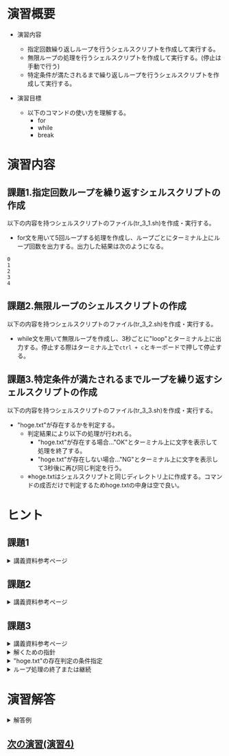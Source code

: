 # 演習概要
- 演習内容
  - 指定回数繰り返しループを行うシェルスクリプトを作成して実行する。
  - 無限ループの処理を行うシェルスクリプトを作成して実行する。(停止は手動で行う)
  - 特定条件が満たされるまで繰り返しループを行うシェルスクリプトを作成して実行する。

- 演習目標
  - 以下のコマンドの使い方を理解する。
    - for
    - while
    - break

# 演習内容

## 課題1.指定回数ループを繰り返すシェルスクリプトの作成 
以下の内容を持つシェルスクリプトのファイル(tr_3_1.sh)を作成・実行する。
  - for文を用いて5回ループする処理を作成し、ループごとにターミナル上にループ回数を出力する。出力した結果は次のようになる。  

  ```
  0
  1
  2
  3
  4
  ```

## 課題2.無限ループのシェルスクリプトの作成
以下の内容を持つシェルスクリプトのファイル(tr_3_2.sh)を作成・実行する。
  - while文を用いて無限ループを作成し、3秒ごとに"loop"とターミナル上に出力する。停止する際はターミナル上で`ctrl + c`とキーボードで押して停止する。

## 課題3.特定条件が満たされるまでループを繰り返すシェルスクリプトの作成
以下の内容を持つシェルスクリプトのファイル(tr_3_3.sh)を作成・実行する。
 - "hoge.txt"が存在するかを判定する。
   - 判定結果により以下の処理が行われる。
     - "hoge.txt"が存在する場合…"OK"とターミナル上に文字を表示して処理を終了する。
     - "hoge.txt"が存在しない場合…"NG"とターミナル上に文字を表示して3秒後に再び同じ判定を行う。
   - ※hoge.txtはシェルスクリプトと同じディレクトリ上に作成する。コマンドの成否だけで判定するためhoge.txtの中身は空で良い。

# ヒント
## 課題1
<details><summary>講義資料参考ページ</summary><div>

- 繰り返しループの書き方
  - p84
</div></details>

## 課題2
<details><summary>講義資料参考ページ</summary><div>

- 繰り返しループの書き方
  - p85
</div></details>

## 課題3
<details><summary>講義資料参考ページ</summary><div>

- 条件指定
  - p82

- 繰り返しループの書き方
  - p85
</div></details>

<details><summary>解くための指針</summary><div>

- 演習2で行った内容と本演習の課題2で行った内容を組み合わせる。
- 新しい要素は次の２点
  - `hoge.txt`が存在するかの条件指定。
  - 条件が一致したときのループ処理の終了、または一致しないときのループ処理の継続。
</div></details>

<details><summary>"hoge.txt"の存在判定の条件指定</summary><div>

- ファイルの存在の判定には、講義資料p82の`-f ファイルパス`(ファイルが通常のファイルであれば真)を使用して以下のように記載する。

``` sh
FILE="hoge.txt"

[ -f $FILE ]
```

</div></details>

<details><summary>ループ処理の終了または継続</summary><div>

- 講義資料p85の記載を参照し、ループ処理の終了には`break`を使用する。

</div></details>

# 演習解答  

<details><summary>解答例</summary><div>

## 課題1.指定回数ループを繰り返すシェルスクリプトの作成　解答例  
シェルスクリプトファイル"tr_3_1.sh"をエディタから作成し、下記の内容を書き込む。  

``` sh
#!/bin/bash

for ((i=0; i<5; i++))
do
  echo $i
done
```

<details><summary>課題1のシェルスクリプトの内容解説</summary><div>

- `for  ((i=0; i<5; i++)) do 処理 done`
  - 繰り返しループ(講義資料p84を参照)
    - forの後で繰り返し回数を制御し、`do`と`done`の間に繰り返し行う処理の内容を記載する。
    - `((i=0; i<5; i++))`　… それぞれの数字及び記号は、`繰り返し変数の初期値；繰り返し終了条件; 繰り返し時の変数処理`を表している。この場合繰り返し変数の初期値はi=0、`do done`の処理が一回終わるごとに変数iの現在の値に1足して、`do done`の処理を行うということを繰り返す。iが5を超えた時点で繰り返し処理が終了となる。
</div></details>


tr_3_1.shを実行する。  

```
bash tr_3_1.sh
```

以下の内容がターミナル上に表示されていることを確認。  

```
0
1
2
3
4
```

## 課題2.無限ループのシェルスクリプトの作成　解答例  

シェルスクリプトファイル"tr_3_2.sh"をエディタから作成し、下記の内容を書き込む。  

``` sh
#!/bin/bash

while true
do
  echo "loop"
  sleep 3
done
```

<details><summary>課題2のシェルスクリプトの内容解説</summary><div>

- `while true do 処理 done`
  - 繰り返し無限ループ(講義資料p85を参照)
    - `while 条件式`の記載で条件式が真の間は`do 処理 done`内の処理を繰り返し、偽になると繰り返し処理を終了する。このシェルスクリプトでは`while true`となっており、条件式が常に真となるため無限ループとなる。
  - `sleep 時間`…　指定した時間だけ次のコマンド実行を止める。
</div></details>

tr_3_2.shを実行する。  

```
bash tr_3_2.sh
```

以下の内容が3秒ごとにターミナル上に表示されていることを確認。  

```
loop
```

ターミナル上で次のキーを押して、シェルスクリプトを停止する。

`ctrl + c`

## 課題3.特定条件が満たされるまでループを繰り返すシェルスクリプトの作成　解答例

シェルスクリプトファイル"tr_3_3.sh"をエディタから作成し、下記の内容を書き込む。  

``` sh
#!/bin/bash

FILE="hoge.txt"

while true
do
  if [ -f $FILE ]; then
    echo "OK"
    break
  else
    echo "NG"
    sleep 3
  fi
done
```

<details><summary>課題3のシェルスクリプトの内容解説</summary><div>

- `[ -f $FILE ]`　…　条件指定。`-f ファイルパス`で該当のファイルが存在する場合は真となる。講義資料p82参照。
- `break` …　`break`はループを終了する処理。講義資料p82参照。
</div></details>

tr_3_3.shを実行する。  

```
bash tr_3_3.sh
```

hoge.txtが存在しない場合は、以下の内容が3秒ごとにターミナル上に表示されていることを確認。  

```
NG
```

hoge.txtが存在する場合は、以下の内容がターミナル上に表示されループが終了することを確認。

```
OK
```

処理中にhoge.txtを作成した場合は下記のようになりループが終了することを確認。

```
NG
NG ←次の処理が実行される前にファイルhoge.txtを作成
OK
```

</div></details>

## [次の演習(演習4)](./演習4.md)